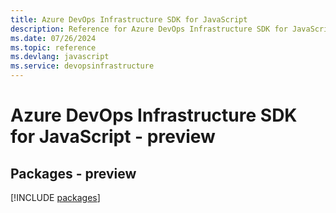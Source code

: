 ```yaml
---
title: Azure DevOps Infrastructure SDK for JavaScript
description: Reference for Azure DevOps Infrastructure SDK for JavaScript
ms.date: 07/26/2024
ms.topic: reference
ms.devlang: javascript
ms.service: devopsinfrastructure
---
```

# Azure DevOps Infrastructure SDK for JavaScript - preview
## Packages - preview
[!INCLUDE [packages](devops-infrastructure-index.md)]